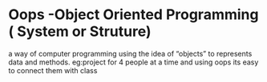 # Oops -Object Oriented Programming ( System or Struture)
a way of computer programming using the idea of “objects” to represents data and methods. eg:project for 4 people at a time and using oops its easy to connect them with class

